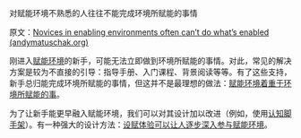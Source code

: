 对赋能环境不熟悉的人往往不能完成环境所赋能的事情

原文：[Novices in enabling environments often can’t do what’s enabled (andymatuschak.org)](https://notes.andymatuschak.org/z3XsSKarN8i3pV4WjPiJ7pVGG6akRVQvU7ngK)

刚进入[赋能环境](https://notes.andymatuschak.org/z3DaBP4vN1dutjUgrk3jbEeNxScccvDCxDgXe)的新手，可能无法立即做到环境所赋能的事情。对此，常见的解决方案是较为不直接的引导：指导手册、入门课程、背景阅读等等。有了这些支持，新手总归能完成环境所赋能的事情，但这并不是最理想的做法：[赋能环境着重于环境所赋能的事](https://notes.andymatuschak.org/z6tuZZKaNeLM7c9jPZwNVGURGTuXLy8jesv5i)。

为了让新手能更早融入赋能环境，我们可以对其设计加以改进（例如，使用[认知脚手架](https://notes.andymatuschak.org/z8ZWYXFwXV38qiCgRx7zf2ySy9WCxWvcizNVr)）。有一种强大的设计方法：[设赋体验可以让人逐步深入参与赋能环境](https://notes.andymatuschak.org/z2FDTR2NfpW1AtA4SAETevmKC2uDGEHfKrbhG)。